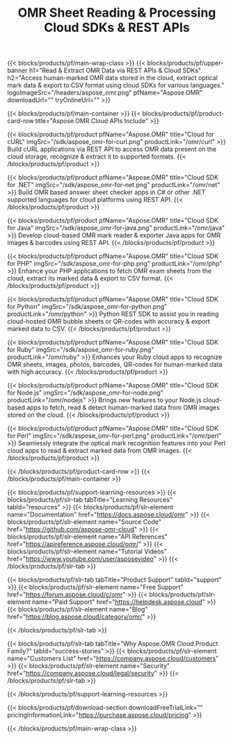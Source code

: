 ﻿---
title: OMR Sheet Reading & Processing Cloud SDKs & REST APIs 
weight: 10
description: Access human-marked OMR data stored in the cloud, extract optical mark data & export to CSV format using cloud SDKs for various languages
url: /family
---

{{< blocks/products/pf/main-wrap-class >}}
{{< blocks/products/pf/upper-banner h1="Read & Extract OMR Data via REST APIs & Cloud SDKs" h2="Access human-marked OMR data stored in the cloud, extract optical mark data & export to CSV format using cloud SDKs for various languages." logoImageSrc="/headers/aspose_omr.png" pfName="Aspose.OMR" downloadUrl="" tryOnlineUrl="" >}}

{{< blocks/products/pf/main-container >}}
{{< blocks/products/pf/product-card-row title="Aspose.OMR Cloud APIs Include" >}}

{{< blocks/products/pf/product pfName="Aspose.OMR" title="Cloud for cURL" imgSrc="/sdk/aspose_omr-for-curl.png" productLink="/omr/curl" >}}
Build cURL applications via REST API to access OMR data present on the cloud storage, recognize & extract it to supported formats.
{{< /blocks/products/pf/product >}}

{{< blocks/products/pf/product pfName="Aspose.OMR" title="Cloud SDK for .NET" imgSrc="/sdk/aspose_omr-for-net.png" productLink="/omr/net" >}}
Build OMR based answer sheet checker apps in C# or other .NET supported languages for cloud platforms using REST API.
{{< /blocks/products/pf/product >}}

{{< blocks/products/pf/product pfName="Aspose.OMR" title="Cloud SDK for Java" imgSrc="/sdk/aspose_omr-for-java.png" productLink="/omr/java" >}}
Develop cloud-based OMR mark reader & exporter Java apps for OMR images & barcodes using REST API.
{{< /blocks/products/pf/product >}}

{{< blocks/products/pf/product pfName="Aspose.OMR" title="Cloud SDK for PHP" imgSrc="/sdk/aspose_omr-for-php.png" productLink="/omr/php" >}}
Enhance your PHP applications to fetch OMR exam sheets from the cloud, extract its marked data & export to CSV format.
{{< /blocks/products/pf/product >}}

{{< blocks/products/pf/product pfName="Aspose.OMR" title="Cloud SDK for Python" imgSrc="/sdk/aspose_omr-for-python.png" productLink="/omr/python" >}}
Python REST SDK to assist you in reading cloud-hosted OMR bubble sheets or QR-codes with accuracy & export marked data to CSV.
{{< /blocks/products/pf/product >}}

{{< blocks/products/pf/product pfName="Aspose.OMR" title="Cloud SDK for Ruby" imgSrc="/sdk/aspose_omr-for-ruby.png" productLink="/omr/ruby" >}}
Enhances your Ruby cloud apps to recognize OMR sheets, images, photos, barcodes, QR-codes for human-marked data with high accuracy.
{{< /blocks/products/pf/product >}}

{{< blocks/products/pf/product pfName="Aspose.OMR" title="Cloud SDK for Node.js" imgSrc="/sdk/aspose_omr-for-node.png" productLink="/omr/nodejs" >}}
Brings new features to your Node.js cloud-based apps to fetch, read & detect human-marked data from OMR images stored on the cloud.
{{< /blocks/products/pf/product >}}

{{< blocks/products/pf/product pfName="Aspose.OMR" title="Cloud SDK for Perl" imgSrc="/sdk/aspose_omr-for-perl.png" productLink="/omr/perl" >}}
Seamlessly integrate the optical mark recognition features into your Perl cloud apps to read & extract marked data from OMR images.
{{< /blocks/products/pf/product >}}

{{< /blocks/products/pf/product-card-row >}}
{{< /blocks/products/pf/main-container >}}

{{< blocks/products/pf/support-learning-resources >}}
{{< blocks/products/pf/slr-tab tabTitle="Learning Resources" tabId="resources" >}}
{{< blocks/products/pf/slr-element name="Documentation" href="https://docs.aspose.cloud/omr" >}}
{{< blocks/products/pf/slr-element name="Source Code" href="https://github.com/aspose-omr-cloud" >}}
{{< blocks/products/pf/slr-element name="API References" href="https://apireference.aspose.cloud/omr/" >}}
{{< blocks/products/pf/slr-element name="Tutorial Videos" href="https://www.youtube.com/user/asposevideo" >}}
{{< /blocks/products/pf/slr-tab >}}

{{< blocks/products/pf/slr-tab tabTitle="Product Support" tabId="support" >}}
{{< blocks/products/pf/slr-element name="Free Support" href="https://forum.aspose.cloud/c/omr" >}}
{{< blocks/products/pf/slr-element name="Paid Support" href="https://helpdesk.aspose.cloud" >}}
{{< blocks/products/pf/slr-element name="Blog" href="https://blog.aspose.cloud/category/omr/" >}}

{{< /blocks/products/pf/slr-tab >}}

{{< blocks/products/pf/slr-tab tabTitle="Why Aspose.OMR Cloud Product Family?" tabId="success-stories" >}}
{{< blocks/products/pf/slr-element name="Customers List" href="https://company.aspose.cloud/customers" >}}
{{< blocks/products/pf/slr-element name="Security" href="https://company.aspose.cloud/legal/security" >}}
{{< /blocks/products/pf/slr-tab >}}

{{< /blocks/products/pf/support-learning-resources >}}

{{< blocks/products/pf/download-section downloadFreeTrialLink="" pricingInformationLink="https://purchase.aspose.cloud/pricing" >}}

{{< /blocks/products/pf/main-wrap-class >}}
